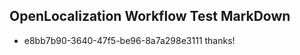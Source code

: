 ## OpenLocalization Workflow Test MarkDown
* e8bb7b90-3640-47f5-be96-8a7a298e3111 thanks!

<!--HONumber=Sep16_HO1-->


